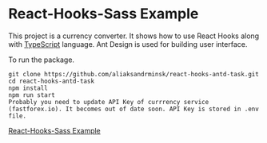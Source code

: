# React-Hooks-Sass Example

This project is a currency converter. It shows how to use React Hooks along with [TypeScript](https://www.typescriptlang.org/) language.
Ant Design is used for building user interface. 

To run the package.

```
git clone https://github.com/aliaksandrminsk/react-hooks-antd-task.git
cd react-hooks-antd-task
npm install
npm run start
Probably you need to update API Key of currrency service (fastforex.io). It becomes out of date soon. API Key is stored in .env file.
```

[React-Hooks-Sass Example
](https://react-hooks-sass-task.web.app/)
